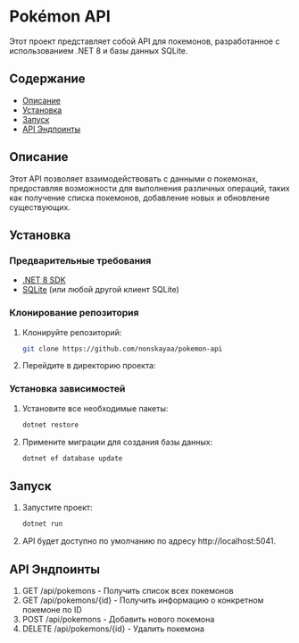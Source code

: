 # Pokémon API

Этот проект представляет собой API для покемонов, разработанное с использованием .NET 8 и базы данных SQLite. 

## Содержание

- [Описание](#описание)
- [Установка](#установка)
- [Запуск](#запуск)
- [API Эндпоинты](#api-эндпоинты)

## Описание

Этот API позволяет взаимодействовать с данными о покемонах, предоставляя возможности для выполнения различных операций, таких как получение списка покемонов, добавление новых и обновление существующих.

## Установка

### Предварительные требования

- [.NET 8 SDK](https://dotnet.microsoft.com/download)
- [SQLite](https://www.sqlite.org/download.html) (или любой другой клиент SQLite)

### Клонирование репозитория

1. Клонируйте репозиторий:

   ```bash
   git clone https://github.com/nonskayaa/pokemon-api

2. Перейдите в директорию проекта:

### Установка зависимостей

1. Установите все необходимые пакеты:
   ```bash
   dotnet restore

2. Примените миграции для создания базы данных: 
   ```bash
   dotnet ef database update
   
## Запуск

1. Запустите проект:
   ```bash
   dotnet run

2. API будет доступно по умолчанию по адресу http://localhost:5041.

## API Эндпоинты

1. GET /api/pokemons - Получить список всех покемонов
2. GET /api/pokemons/{id} - Получить информацию о конкретном покемоне по ID
3. POST /api/pokemons - Добавить нового покемона
4. DELETE /api/pokemons/{id} - Удалить покемона